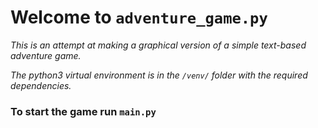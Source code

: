 # Welcome to `adventure_game.py`

_This is an attempt at making a graphical version of a simple text-based adventure game._

_The python3 virtual environment is in the `/venv/` folder with the required dependencies._

### To start the game run `main.py`